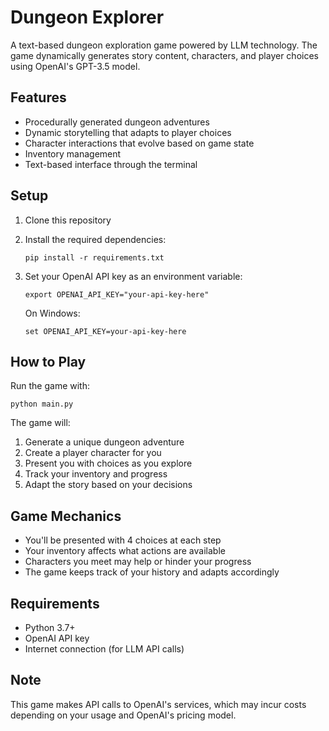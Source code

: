 # Dungeon Explorer

A text-based dungeon exploration game powered by LLM technology. The game dynamically generates story content, characters, and player choices using OpenAI's GPT-3.5 model.

## Features

- Procedurally generated dungeon adventures
- Dynamic storytelling that adapts to player choices
- Character interactions that evolve based on game state
- Inventory management
- Text-based interface through the terminal

## Setup

1. Clone this repository
2. Install the required dependencies:
   ```
   pip install -r requirements.txt
   ```
3. Set your OpenAI API key as an environment variable:
   ```
   export OPENAI_API_KEY="your-api-key-here"
   ```
   
   On Windows:
   ```
   set OPENAI_API_KEY=your-api-key-here
   ```

## How to Play

Run the game with:
```
python main.py
```

The game will:
1. Generate a unique dungeon adventure
2. Create a player character for you
3. Present you with choices as you explore
4. Track your inventory and progress
5. Adapt the story based on your decisions

## Game Mechanics

- You'll be presented with 4 choices at each step
- Your inventory affects what actions are available
- Characters you meet may help or hinder your progress
- The game keeps track of your history and adapts accordingly

## Requirements

- Python 3.7+
- OpenAI API key
- Internet connection (for LLM API calls)

## Note

This game makes API calls to OpenAI's services, which may incur costs depending on your usage and OpenAI's pricing model. 